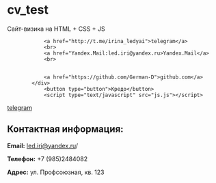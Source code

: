 # cv_test
Сайт-визика на HTML + CSS + JS	
<div class="contacts">

				<a href="http://t.me/irina_ledyai">telegram</a> 
				<br>
				<a href="Yandex.Mail:led.iri@yandex.ru>Yandex.Mail</a>
				<br>
				
				
				<a href="https://github.com/German-D">github.com</a>
			</div>
				<button type="button">Кредо</button>
				<script type="text/javascript" src="js.js"></script>
<a href="http://t.me/@irina_ledyai">telegram</a> 
				<br>
			<div class="contact-info">
        <h2>Контактная информация:</h2>
        <p><strong>Email:</strong> led.iri@yandex.ru/<p>
        <p><strong>Телефон:</strong> +7 (985)2484082 </p>
        <p><strong>Адрес:</strong> ул. Профсоюзная,  кв. 123</p>
    </div>
</div>

</body>
</html>

